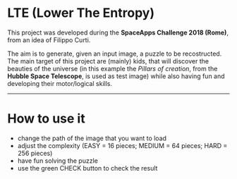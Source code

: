 # LTE (Lower The Entropy)

This project was developed during the <b>SpaceApps Challenge 2018 (Rome)</b>, from an idea of Filippo Curti.

The aim is to generate, given an input image, a puzzle to be recostructed. The main target of this project are (mainly) kids,
that will discover the beauties of the universe (in this example the <i>Pillars of creation</i>, from the <b>Hubble Space Telescope</b>, is used as test image) while also having fun and developing their motor/logical skills.

---

# How to use it

- change the path of the image that you want to load
- adjust the complexity (EASY = 16 pieces; MEDIUM = 64 pieces; HARD = 256 pieces)
- have fun solving the puzzle
- use the green CHECK button to check the result
